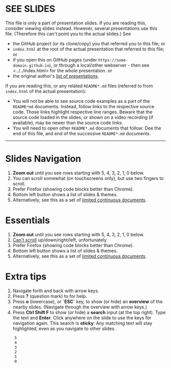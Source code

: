<!-- .slide: data-visibility="hidden" -->

# SEE SLIDES

This file is only a part of presentation slides. If you are reading this, consider viewing slides
instead. However, several presentations use this file. (Therefore this can't point you to the
actual slides.) See

- the GitHub project (or its clone/copy) you that referred you to this file; or
- `index.html` at the root of the actual presentation that referred to this file; or
- if you open this on GitHub pages (under `https://some-domain.github.io`), or through a local/other
  webserver - then see <../../index.html> for the whole presentation. or
- the original author's [list of
presentations](https://github.com/peter-kehl/peter-kehl/blob/main/README.md).

If you are reading this, or any related `README*.md` files (referred to from `index.html` of the
actual presentation):

- You will not be able to see source code examples as a part of the `README*md` documents. Instead,
  follow links to the respective source code. Those links highlight respective line ranges. Beware
  that the source code loaded in the slides, or shown on a video recording (if available), may be
  newer than the source code links.
- You will need to open other `README*.md` documents that follow: Dee the end of this
  file, and end of the successive `README*.md` documents.

---

# Slides Navigation

<!-- The following applies when viewing this through via ./index.html, either on GitHub pages or
     served by a local (or other) web server.
-->
<!-- Can't apply https://revealjs.com/markdown/#element-attributes like .element: class="..."
     to list items. That doesn't add the class to the whole list item, but it adds the class only to
     an auto-generated paragraph in that list item.
     Having a whole list inside a <span class="without_keyboard">...</span> doesn't work either
     (Reveal.js then doesn't generate an HTML list).
     Yet another try: We can't write <ol class="..."> and </ol> as raw HTML and have the list items
     entered in Markdown - they don't get transformed to HTML.
     Hence, we write raw HTML. For that we disable
     https://github.com/DavidAnson/vscode-markdownlint > MD033.
-->
<!-- markdownlint-disable MD033 -->
<ol class="without_keyboard">
   <li><strong>Zoom out</strong> until you see rows starting with 5, 4, 3, 2, 1, 0 below.</li>
   <li>You can scroll somewhat (on touchscreens only), but use two fingers to scroll.</li>
   <li>Prefer Firefox (showing code blocks better than Chrome).</li>
   <li>Bottom left button shows a list of slides & themes.</li>
   <li>Alternatively, see this as a set of
       <a href="blob/main/README.md">limited continuous documents</a>.</li>
</ol>
<h1 class="with_keyboard">Essentials</h1>
<ol class="with_keyboard">
   <li><strong>Zoom out</strong> until you see rows starting with 5, 4, 3, 2, 1, 0 below.</li>
   <li><a href="https://github.com/hakimel/reveal.js/issues/118">Can't scroll</a>
       up/down/right/left, unfortunately.</li>
   <li>Prefer Firefox (showing code blocks better than Chrome).</li>
   <li>Bottom left button shows a list of slides & themes.</li>
   <li>Alternatively, see this as a set of
       <a href="blob/main/README.md">limited continuous documents</a>.</li>
</ol>
<h1 class="with_keyboard">Extra tips</h1>
<ol class="with_keyboard">
   <li>Navigate forth and back with arrow keys.</li>
   <li>Press <strong>?</strong> (question mark) to for help.</li>
   <li>Press <strong>o</strong> (lowercase), or <strong>`ESC`</strong> key, to show (or hide) an
       <strong>overview</strong> of the nearby slides. (Navigate through the overview with arrow
       keys.)</li>
   <li>Press <strong>Ctrl Shift F</strong> to show (or hide) a <strong>search</strong> input
       (at the top right). Type the text and <strong>Enter</strong>. Click anywhere on the slide
       to use the keys for navigation again. This search is <strong>sticky</strong>: Any matching
       text will stay highlighted, even as you navigate to other slides.</li>
</ol>
<!-- markdownlint-enable MD033 -->

```html
    5
    4
    3
    2
    1
    0
```
